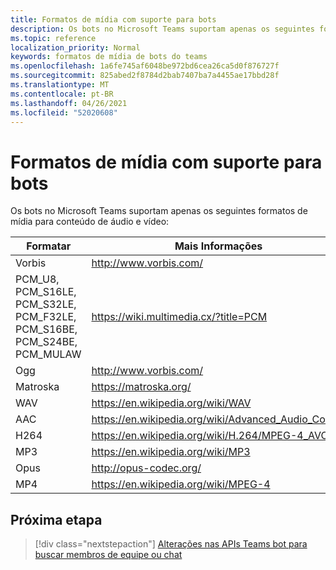 ```yaml
---
title: Formatos de mídia com suporte para bots
description: Os bots no Microsoft Teams suportam apenas os seguintes formatos de mídia para conteúdo de áudio e vídeo.
ms.topic: reference
localization_priority: Normal
keywords: formatos de mídia de bots do teams
ms.openlocfilehash: 1a6fe745af6048be972bd6cea26ca5d0f876727f
ms.sourcegitcommit: 825abed2f8784d2bab7407ba7a4455ae17bbd28f
ms.translationtype: MT
ms.contentlocale: pt-BR
ms.lasthandoff: 04/26/2021
ms.locfileid: "52020608"
---
```

# <a name="supported-media-formats-for-bots"></a>Formatos de mídia com suporte para bots

Os bots no Microsoft Teams suportam apenas os seguintes formatos de mídia para conteúdo de áudio e vídeo:

| Formatar | Mais Informações |
| --- | --- |
| Vorbis | http://www.vorbis.com/ |
| PCM_U8, PCM_S16LE, PCM_S32LE, PCM_F32LE, PCM_S16BE, PCM_S24BE, PCM_MULAW | https://wiki.multimedia.cx/?title=PCM |
| Ogg | http://www.vorbis.com/ |
| Matroska | https://matroska.org/ |
| WAV | https://en.wikipedia.org/wiki/WAV |
| AAC | https://en.wikipedia.org/wiki/Advanced_Audio_Coding |
| H264 | https://en.wikipedia.org/wiki/H.264/MPEG-4_AVC |
| MP3 | https://en.wikipedia.org/wiki/MP3 |
| Opus | http://opus-codec.org/ |
| MP4 | https://en.wikipedia.org/wiki/MPEG-4 |

## <a name="next-step"></a>Próxima etapa

> [!div class="nextstepaction"]
> [Alterações nas APIs Teams bot para buscar membros de equipe ou chat](~/resources/team-chat-member-api-changes.md)
